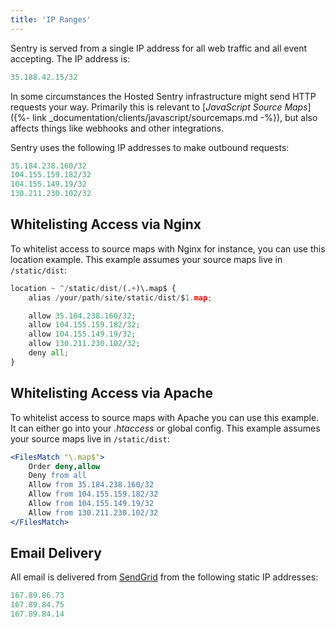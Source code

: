 ```yaml
---
title: 'IP Ranges'
---
```


Sentry is served from a single IP address for all web traffic and all event accepting. The IP address is:

```python
35.188.42.15/32
```

In some circumstances the Hosted Sentry infrastructure might send HTTP requests your way. Primarily this is relevant to [_JavaScript Source Maps_]({%- link _documentation/clients/javascript/sourcemaps.md -%}), but also affects things like webhooks and other integrations.

Sentry uses the following IP addresses to make outbound requests:

```python
35.184.238.160/32
104.155.159.182/32
104.155.149.19/32
130.211.230.102/32
```

## Whitelisting Access via Nginx

To whitelist access to source maps with Nginx for instance, you can use this location example. This example assumes your source maps live in `/static/dist`:

```python
location ~ ^/static/dist/(.+)\.map$ {
    alias /your/path/site/static/dist/$1.map;

    allow 35.184.238.160/32;
    allow 104.155.159.182/32;
    allow 104.155.149.19/32;
    allow 130.211.230.102/32;
    deny all;
}
```

## Whitelisting Access via Apache

To whitelist access to source maps with Apache you can use this example. It can either go into your _.htaccess_ or global config. This example assumes your source maps live in `/static/dist`:

```apache
<FilesMatch "\.map$">
    Order deny,allow
    Deny from all
    Allow from 35.184.238.160/32
    Allow from 104.155.159.182/32
    Allow from 104.155.149.19/32
    Allow from 130.211.230.102/32
</FilesMatch>
```

## Email Delivery

All email is delivered from [SendGrid](https://sendgrid.com/) from the following static IP addresses:

```python
167.89.86.73
167.89.84.75
167.89.84.14
```
